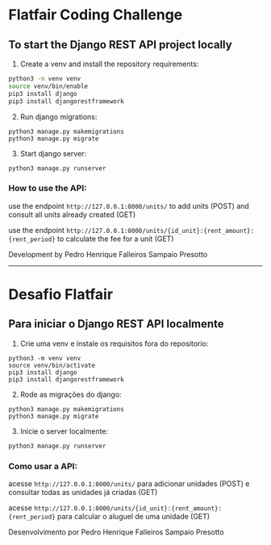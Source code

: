 # Flatfair Coding Challenge

## To start the Django REST API project locally

1. Create a venv and install the repository requirements:

```sh
python3 -m venv venv
source venv/bin/enable
pip3 install django
pip3 install djangorestframework
```

2. Run django migrations:

```
python3 manage.py makemigrations
python3 manage.py migrate
```

3. Start django server:

```
python3 manage.py runserver
```


### How to use the API:

use the endpoint ```http://127.0.0.1:8000/units/``` to add units (POST) and consult all units already created (GET)

use the endpoint ```http://127.0.0.1:8000/units/{id_unit}:{rent_amount}:{rent_period}``` to calculate the fee for a unit (GET)

Development by Pedro Henrique Falleiros Sampaio Presotto

---

# Desafio Flatfair

## Para iniciar o Django REST API localmente

1. Crie uma venv e instale os requisitos fora do repositorio:

```
python3 -m venv venv
source venv/bin/activate
pip3 install django
pip3 install djangorestframework
```

2. Rode as migrações do django:

```
python3 manage.py makemigrations
python3 manage.py migrate
```


3. Inicie o server localmente:

```
python3 manage.py runserver
```

### Como usar a API:

acesse ```http://127.0.0.1:8000/units/``` para adicionar unidades (POST) e consultar todas as unidades já criadas (GET)

acesse ```http://127.0.0.1:8000/units/{id_unit}:{rent_amount}:{rent_period}``` para calcular o aluguel de uma unidade (GET)

Desenvolvimento por Pedro Henrique Falleiros Sampaio Presotto
